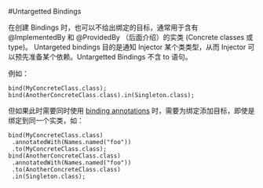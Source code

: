 #Untargetted Bindings

在创建 Bindings 时，也可以不给出绑定的目标，通常用于含有 @ImplementedBy 和 @ProvidedBy （后面介绍）的实类 (Concrete classes 或 type)。 Untargeted bindings 目的是通知 Injector 某个类类型，从而 Injector 可以预先准备某个依赖。Untargetted Bindings 不含 to 语句。

例如：

```
bind(MyConcreteClass.class);
bind(AnotherConcreteClass.class).in(Singleton.class);

```

但如果此时需要同时使用 [binding annotations](http://www.imobilebbs.com/wordpress/?p=2510) 时，需要为绑定添加目标，即使是绑定到同一个实类，如：

```
bind(MyConcreteClass.class)
 .annotatedWith(Names.named("foo"))
 .to(MyConcreteClass.class);
bind(AnotherConcreteClass.class)
 .annotatedWith(Names.named("foo"))
 .to(AnotherConcreteClass.class)
 .in(Singleton.class);

```
